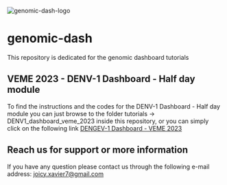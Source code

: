 ![genomic-dash-logo](https://github.com/BIA-lab/genomic-dash/assets/48869631/e1c6b505-8f16-4881-9744-1900b4d7ae83)

# genomic-dash

This repository is dedicated for the genomic dashboard tutorials

## VEME 2023 - DENV-1 Dashboard - Half day module

To find the instructions and the codes for the DENV-1 Dashboard - Half day module you can just browse to the folder tutorials -> DENV1_dashboard_veme_2023 inside this repository, or you can simply click on the following link 
<a href=''>DENGEV-1 Dashboard - VEME 2023</a>

## Reach us for support or more information

If you have any question please contact us through the following e-mail address: 
joicy.xavier7@gmail.com 
